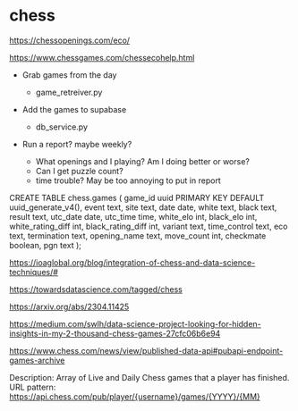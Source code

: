 # chess
https://chessopenings.com/eco/

https://www.chessgames.com/chessecohelp.html


- Grab games from the day
    - game_retreiver.py
- Add the games to supabase
    - db_service.py


    
- Run a report? maybe weekly?  
    - What openings and I playing? Am I doing better or worse?
    - Can I get puzzle count?
    - time trouble? May be too annoying to put in report


CREATE TABLE chess.games (
    game_id uuid PRIMARY KEY DEFAULT uuid_generate_v4(),
    event text,
    site text,
    date date,
    white text,
    black text,
    result text,
    utc_date date,
    utc_time time,
    white_elo int,
    black_elo int,
    white_rating_diff int,
    black_rating_diff int,
    variant text,
    time_control text,
    eco text,
    termination text,
    opening_name text,
    move_count int,
    checkmate boolean,
    pgn text
);

https://ioaglobal.org/blog/integration-of-chess-and-data-science-techniques/#

https://towardsdatascience.com/tagged/chess

https://arxiv.org/abs/2304.11425

https://medium.com/swlh/data-science-project-looking-for-hidden-insights-in-my-2-thousand-chess-games-27cfc06b6e94


https://www.chess.com/news/view/published-data-api#pubapi-endpoint-games-archive

Description: Array of Live and Daily Chess games that a player has finished.
URL pattern: https://api.chess.com/pub/player/{username}/games/{YYYY}/{MM}